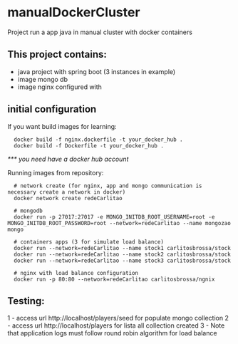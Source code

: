 # manualDockerCluster
Project run a app java in manual cluster with docker containers

## This project contains:
- java project with spring boot (3 instances in example)
- image mongo db
- image nginx configured with 

## initial configuration

If you want build images for learning:
```
  docker build -f nginx.dockerfile -t your_docker_hub .
  docker build -f Dockerfile -t your_docker_hub .  
```
  _*** you need have a docker hub account_

Running images from repository:
```
  # network create (for nginx, app and mongo communication is necessary create a network in docker)
  docker network create redeCarlitao

  # mongodb 
  docker run -p 27017:27017 -e MONGO_INITDB_ROOT_USERNAME=root -e MONGO_INITDB_ROOT_PASSWORD=root --network=redeCarlitao --name mongozao mongo
  
  # containers apps (3 for simulate load balance)
  docker run --network=redeCarlitao --name stock1 carlitosbrossa/stock
  docker run --network=redeCarlitao --name stock2 carlitosbrossa/stock
  docker run --network=redeCarlitao --name stock3 carlitosbrossa/stock
  
  # nginx with load balance configuration
  docker run -p 80:80 --network=redeCarlitao carlitosbrossa/ngnix
```

## Testing:

1 - access url http://localhost/players/seed for populate mongo collection
2 - access url http://localhost/players for lista all collection created
3 - Note that application logs must follow round robin algorithm for load balance


